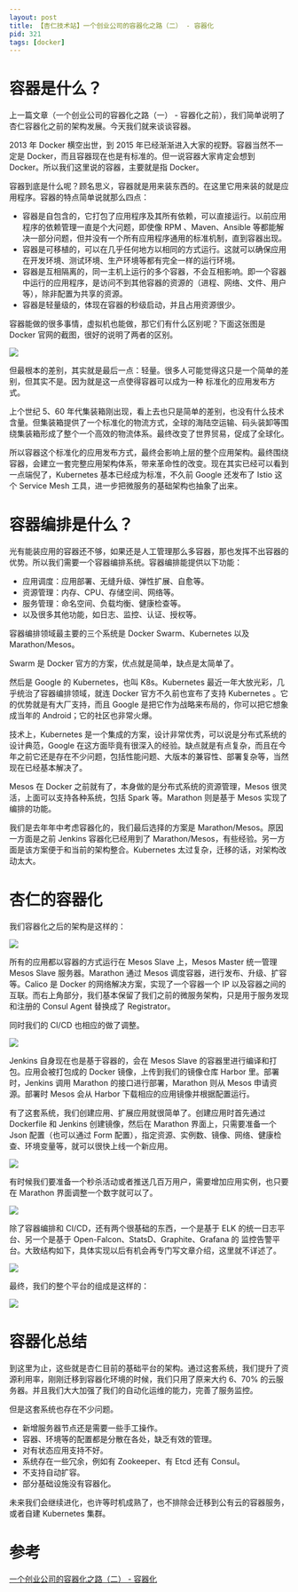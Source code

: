 ```yaml
---
layout: post
title: 【杏仁技术站】一个创业公司的容器化之路（二） - 容器化
pid: 321
tags: [docker]
---
```


# 容器是什么？

上一篇文章（一个创业公司的容器化之路（一） - 容器化之前），我们简单说明了杏仁容器化之前的架构发展。今天我们就来谈谈容器。

2013 年 Docker 横空出世，到 2015 年已经渐渐进入大家的视野。容器当然不一定是 Docker，而且容器现在也是有标准的。但一说容器大家肯定会想到 Docker。所以我们这里说的容器，主要就是指 Docker。

容器到底是什么呢？顾名思义，容器就是用来装东西的。在这里它用来装的就是应用程序。容器的特点简单说就那么四点：

- 容器是自包含的，它打包了应用程序及其所有依赖，可以直接运行。以前应用程序的依赖管理一直是个大问题，即使像 RPM 、Maven、Ansible 等都能解决一部分问题，但并没有一个所有应用程序通用的标准机制，直到容器出现。
- 容器是可移植的，可以在几乎任何地方以相同的方式运行。这就可以确保应用在开发环境、测试环境、生产环境等都有完全一样的运行环境。
- 容器是互相隔离的，同一主机上运行的多个容器，不会互相影响。即一个容器中运行的应用程序，是访问不到其他容器的资源的（进程、网络、文件、用户等），除非配置为共享的资源。
- 容器是轻量级的，体现在容器的秒级启动，并且占用资源很少。

容器能做的很多事情，虚拟机也能做，那它们有什么区别呢？下面这张图是 Docker 官网的截图，很好的说明了两者的区别。

![](/uploads/2018/12/17-06.jpg)

但最根本的差别，其实就是最后一点：轻量。很多人可能觉得这只是一个简单的差别，但其实不是。因为就是这一点使得容器可以成为一种 标准化的应用发布方式。

上个世纪 5、60 年代集装箱刚出现，看上去也只是简单的差别，也没有什么技术含量。但集装箱提供了一个标准化的物流方式，全球的海陆空运输、码头装卸等围绕集装箱形成了整个一个高效的物流体系。最终改变了世界贸易，促成了全球化。

所以容器这个标准化的应用发布方式，最终会影响上层的整个应用架构。最终围绕容器，会建立一套完整应用架构体系，带来革命性的改变。现在其实已经可以看到一点端倪了，Kubernetes 基本已经成为标准，不久前 Google 还发布了 Istio 这个 Service Mesh 工具，进一步把微服务的基础架构也抽象了出来。

# 容器编排是什么？

光有能装应用的容器还不够，如果还是人工管理那么多容器，那也发挥不出容器的优势。所以我们需要一个容器编排系统。容器编排能提供以下功能：

- 应用调度：应用部署、无缝升级、弹性扩展、自愈等。
- 资源管理：内存、CPU、存储空间、网络等。
- 服务管理：命名空间、负载均衡、健康检查等。
- 以及很多其他功能，如日志、监控、认证、授权等。

容器编排领域最主要的三个系统是 Docker Swarm、Kubernetes 以及 Marathon/Mesos。

Swarm 是 Docker 官方的方案，优点就是简单，缺点是太简单了。

然后是 Google 的 Kubernetes，也叫 K8s。Kubernetes 最近一年大放光彩，几乎统治了容器编排领域，就连 Docker 官方不久前也宣布了支持 Kubernetes 。它的优势就是有大厂支持，而且 Google 是把它作为战略来布局的，你可以把它想象成当年的 Android；它的社区也非常火爆。

技术上，Kubernetes 是一个集成的方案，设计非常优秀，可以说是分布式系统的设计典范，Google 在这方面毕竟有很深入的经验。缺点就是有点复杂，而且在今年之前它还是存在不少问题，包括性能问题、大版本的兼容性、部署复杂等，当然现在已经基本解决了。

Mesos 在 Docker 之前就有了，本身做的是分布式系统的资源管理，Mesos 很灵活，上面可以支持各种系统，包括 Spark 等。Marathon 则是基于 Mesos 实现了编排的功能。

我们是去年年中考虑容器化的，我们最后选择的方案是 Marathon/Mesos。原因一方面是之前 Jenkins 容器化已经用到了 Marathon/Mesos，有些经验。另一方面是该方案便于和当前的架构整合。Kubernetes 太过复杂，迁移的话，对架构改动太大。

# 杏仁的容器化

我们容器化之后的架构是这样的：

![](/uploads/2018/12/17-07.jpg)

所有的应用都以容器的方式运行在 Mesos Slave 上，Mesos Master 统一管理 Mesos Slave 服务器。Marathon 通过 Mesos 调度容器，进行发布、升级、扩容等。Calico 是 Docker 的网络解决方案，实现了一个容器一个 IP 以及容器之间的互联。而右上角部分，我们基本保留了我们之前的微服务架构，只是用于服务发现和注册的 Consul Agent 替换成了 Registrator。

同时我们的 CI/CD 也相应的做了调整。

![](/uploads/2018/12/17-08.jpg)

Jenkins 自身现在也是基于容器的，会在 Mesos Slave 的容器里进行编译和打包。应用会被打包成的 Docker 镜像，上传到我们的镜像仓库 Harbor 里。部署时，Jenkins 调用 Marathon 的接口进行部署，Marathon 则从 Mesos 申请资源。部署时 Mesos 会从 Harbor 下载相应的应用镜像并根据配置运行。

有了这套系统，我们创建应用、扩展应用就很简单了。创建应用时首先通过 Dockerfile 和 Jenkins 创建镜像，然后在 Marathon 界面上，只需要准备一个 Json 配置（也可以通过 Form 配置），指定资源、实例数、镜像、网络、健康检查、环境变量等，就可以很快上线一个新应用。

![](/uploads/2018/12/17-09.jpg)

有时候我们要准备一个秒杀活动或者推送几百万用户，需要增加应用实例，也只要在 Marathon 界面调整一个数字就可以了。

![](/uploads/2018/12/17-10.png)

除了容器编排和 CI/CD，还有两个很基础的东西，一个是基于 ELK 的统一日志平台、另一个是基于 Open-Falcon、StatsD、Graphite、Grafana 的 监控告警平台。大致结构如下，具体实现以后有机会再专门写文章介绍，这里就不详述了。

![](/uploads/2018/12/17-11.jpg)

最终，我们的整个平台的组成是这样的：

![](/uploads/2018/12/17-12.jpg)

# 容器化总结

到这里为止，这些就是杏仁目前的基础平台的架构。通过这套系统，我们提升了资源利用率，刚刚迁移到容器化环境的时候，我们只用了原来大约 6、70% 的云服务器。并且我们大大加强了我们的自动化运维的能力，完善了服务监控。

但是这套系统也存在不少问题。

- 新增服务器节点还是需要一些手工操作。
- 容器、环境等的配置都是分散在各处，缺乏有效的管理。
- 对有状态应用支持不好。
- 系统存在一些冗余，例如有 Zookeeper、有 Etcd 还有 Consul。
- 不支持自动扩容。
- 部分基础设施没有容器化。

未来我们会继续进化，也许等时机成熟了，也不排除会迁移到公有云的容器服务，或者自建 Kubernetes 集群。

# 参考
[一个创业公司的容器化之路（二） - 容器化](https://mp.weixin.qq.com/s/gQDaPQuDmqBsWIPIwsDVOg)